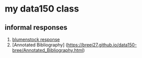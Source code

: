 # my data150 class  

## informal responses  

1. [blumenstock response](https://breej27.github.io/data150-bree/response1.html)
2. [Annotated Bibliography] (https://breej27.github.io/data150-bree/Annotated_Bibliography.html)
